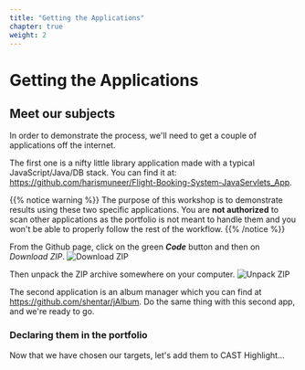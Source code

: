 ```yaml
---
title: "Getting the Applications"
chapter: true
weight: 2
---
```


# Getting the Applications

## Meet our subjects

In order to demonstrate the process, we'll need to get a couple of applications off the internet.

The first one is a nifty little library application made with a typical JavaScript/Java/DB stack. You can find it at: <https://github.com/harismuneer/Flight-Booking-System-JavaServlets_App>.

{{% notice warning %}}
 The purpose of this workshop is to demonstrate results using these two specific applications. You are **not authorized** to scan other applications as the portfolio is not meant to handle them and you won't be able to properly follow the rest of the workflow.
{{% /notice %}}

From the Github page, click on the green ***Code*** button and then on *Download ZIP*.
![Download ZIP](/images/Download-1.png)

Then unpack the ZIP archive somewhere on your computer.
![Unpack ZIP](/images/Download-2.png)

The second application is an album manager which you can find at <https://github.com/shentar/jAlbum>. Do the same thing with this second app, and we're ready to go.

### Declaring them in the portfolio
Now that we have chosen our targets, let's add them to CAST Highlight...